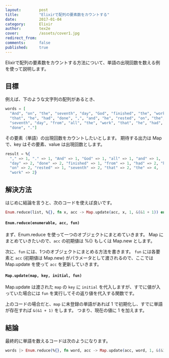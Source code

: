 ```yaml
---
layout:        post
title:         "Elixirで配列の要素数をカウントする"
date:          2017-01-04
category:      Elixir
author:        tex2e
cover:         /assets/cover1.jpg
redirect_from:
comments:      false
published:     true
---
```


Elixirで配列の要素数をカウントする方法について、単語の出現回数を数える例を使って説明します。

目標
-----------

例えば、下のような文字列の配列があるとき、

```elixir
words = [
  "And", "on", "the", "seventh", "day", "God", "finished", "the", "work",
  "that", "he", "had", "done", ",", "and", "he", "rested", "on", "the",
  "seventh", "day", "from", "all", "the", "work", "that", "he", "had",
  "done", "."]
```

その要素（単語）の出現回数をカウントしたいとします。
期待する出力は Map で、key はその要素、value は出現回数とします。

```elixir
result = %{
  "," => 1, "." => 1, "And" => 1, "God" => 1, "all" => 1, "and" => 1,
  "day" => 2, "done" => 2, "finished" => 1, "from" => 1, "had" => 2, "he" => 3,
  "on" => 2, "rested" => 1, "seventh" => 2, "that" => 2, "the" => 4,
  "work" => 2}
```

解決方法
-----------

はじめに結論を言うと、次のコードを使えば良いです。

```elixir
Enum.reduce(list, %{}, fn x, acc -> Map.update(acc, x, 1, &(&1 + 1)) end)
```

#### `Enum.reduce(enumerable, acc, fun)`

まず、Enum.reduce を使って一つのオブジェクトにまとめていきます。
Map にまとめていきたいので、`acc` の初期値は %{} もしくは Map.new とします。

次に、`fun` には、1つのオブジェクトにまとめる方法を書きます。
`fun` には各要素と `acc` (初期値は Map.new) がパラメータとして渡されるので、ここでは Map.update を使って `acc` を更新していきます。

#### `Map.update(map, key, initial, fun)`

Map.update は渡された `map` の `key` に `initial` を代入しますが、すでに値が入っていた場合には `fun` を実行してその返り値を代入する関数です。

上のコードの場合だと、`map` に未登録の単語があれば 1 で初期化し、すでに単語が存在すれば `&(&1 + 1)` をします。
つまり、現在の値に 1 を加えます。


結論
-----------

最終的に単語を数えるコードは次のようになります。

```elixir
words |> Enum.reduce(%{}, fn word, acc -> Map.update(acc, word, 1, &(&1 + 1)) end)
```
